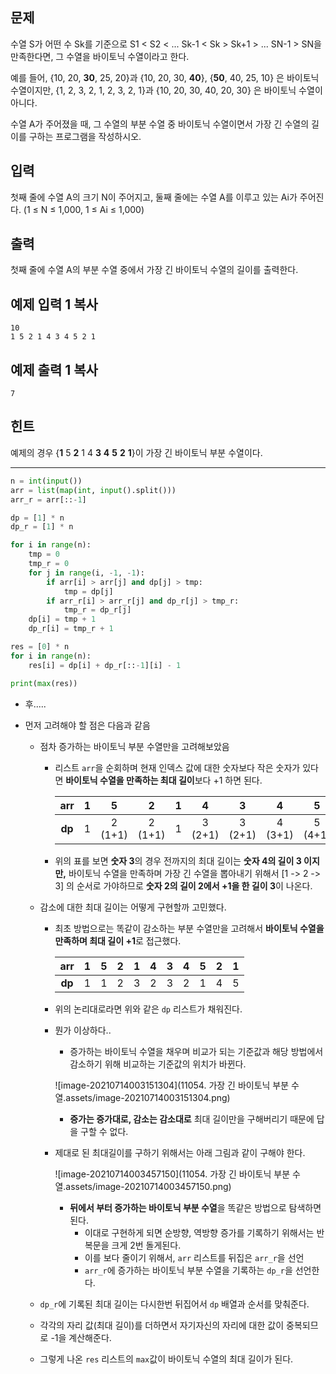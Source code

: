 ## 문제

수열 S가 어떤 수 Sk를 기준으로 S1 < S2 < ... Sk-1 < Sk > Sk+1 > ... SN-1 > SN을 만족한다면, 그 수열을 바이토닉 수열이라고 한다.

예를 들어, {10, 20, **30**, 25, 20}과 {10, 20, 30, **40**}, {**50**, 40, 25, 10} 은 바이토닉 수열이지만,  {1, 2, 3, 2, 1, 2, 3, 2, 1}과 {10, 20, 30, 40, 20, 30} 은 바이토닉 수열이 아니다.

수열 A가 주어졌을 때, 그 수열의 부분 수열 중 바이토닉 수열이면서 가장 긴 수열의 길이를 구하는 프로그램을 작성하시오.

## 입력

첫째 줄에 수열 A의 크기 N이 주어지고, 둘째 줄에는 수열 A를 이루고 있는 Ai가 주어진다. (1 ≤ N ≤ 1,000, 1 ≤ Ai ≤ 1,000)

## 출력

첫째 줄에 수열 A의 부분 수열 중에서 가장 긴 바이토닉 수열의 길이를 출력한다.

## 예제 입력 1 복사

```
10
1 5 2 1 4 3 4 5 2 1
```

## 예제 출력 1 복사

```
7
```

## 힌트

예제의 경우 {**1** 5 **2** 1 4 **3** **4** **5** **2** **1**}이 가장 긴 바이토닉 부분 수열이다.

---

```python
n = int(input())
arr = list(map(int, input().split()))
arr_r = arr[::-1]

dp = [1] * n
dp_r = [1] * n

for i in range(n):
    tmp = 0
    tmp_r = 0
    for j in range(i, -1, -1):
        if arr[i] > arr[j] and dp[j] > tmp:
            tmp = dp[j]
        if arr_r[i] > arr_r[j] and dp_r[j] > tmp_r:
            tmp_r = dp_r[j]
    dp[i] = tmp + 1
    dp_r[i] = tmp_r + 1

res = [0] * n
for i in range(n):
    res[i] = dp[i] + dp_r[::-1][i] - 1

print(max(res))
```

- 후.....

- 먼저 고려해야 할 점은 다음과 같음

  - 점차 증가하는 바이토닉 부분 수열만을 고려해보았음

    - 리스트 `arr`을 순회하며 현재 인덱스 값에 대한 숫자보다 작은 숫자가 있다면 **바이토닉 수열을 만족하는 최대 길이**보다 +1 하면 된다.

      |  arr   |  1   |    5    |    2    |  1   |    4    |    3    |    4    |    5    |    2    |  1   |
      | :----: | :--: | :-----: | :-----: | :--: | :-----: | :-----: | :-----: | :-----: | :-----: | :--: |
      | **dp** |  1   | 2 (1+1) | 2 (1+1) |  1   | 3 (2+1) | 3 (2+1) | 4 (3+1) | 5 (4+1) | 2 (1+1) |  1   |

    - 위의 표를 보면 **숫자 3**의 경우 전까지의 최대 길이는 **숫자 4의 길이 3 이지만,** 바이토닉 수열을 만족하며 가장 긴 수열을 뽑아내기 위해서 [1 -> 2 -> 3] 의 순서로 가야하므로 **숫자 2의 길이 2에서 +1을 한 길이 3**이 나온다.

  - 감소에 대한 최대 길이는 어떻게 구현할까 고민했다.

    - 최초 방법으로는 똑같이 감소하는 부분 수열만을 고려해서 **바이토닉 수열을 만족하며 최대 길이 +1**로 접근했다.

      |  arr   |  1   |  5   |  2   |  1   |  4   |  3   |  4   |  5   |  2   |  1   |
      | :----: | :--: | :--: | :--: | :--: | :--: | :--: | :--: | :--: | :--: | :--: |
      | **dp** |  1   |  1   |  2   |  3   |  2   |  3   |  2   |  1   |  4   |  5   |
      
    - 위의 논리대로라면 위와 같은 `dp` 리스트가 채워진다.

    - 뭔가 이상하다..

      - 증가하는 바이토닉 수열을 채우며 비교가 되는 기준값과 해당 방법에서 감소하기 위해 비교하는 기준값의 위치가 바뀐다.

      ![image-20210714003151304](11054. 가장 긴 바이토닉 부분 수열.assets/image-20210714003151304.png)

      - **증가는 증가대로, 감소는 감소대로** 최대 길이만을 구해버리기 때문에 답을 구할 수 없다.

    - 제대로 된 최대길이를 구하기 위해서는 아래 그림과 같이 구해야 한다.

      ![image-20210714003457150](11054. 가장 긴 바이토닉 부분 수열.assets/image-20210714003457150.png)

      - **뒤에서 부터 증가하는 바이토닉 부분 수열**을 똑같은 방법으로 탐색하면 된다.
        - 이대로 구현하게 되면 순방향, 역방향 증가를 기록하기 위해서는 반복문을 크게 2번 돌게된다.
        - 이를 보다 줄이기 위해서, `arr` 리스트를 뒤집은 `arr_r`을 선언
        - `arr_r`에 증가하는 바이토닉 부분 수열을 기록하는 `dp_r`을 선언한다.

  - `dp_r`에 기록된 최대 길이는 다시한번 뒤집어서 `dp` 배열과 순서를 맞춰준다.

  - 각각의 자리 값(최대 길이)를 더하면서 자기자신의 자리에 대한 값이 중복되므로 -1을 계산해준다.

  - 그렇게 나온 `res` 리스트의 `max`값이 바이토닉 수열의 최대 길이가 된다.

